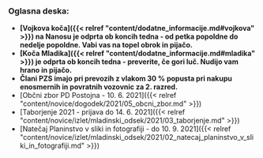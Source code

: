 ### Oglasna deska:
- **[Vojkova koča]({{< relref "content/dodatne_informacije.md#vojkova" >}})  na Nanosu je odprta ob koncih tedna - od petka popoldne do nedelje popoldne. Vabi vas na topel obrok in pijačo.**
- **[Koča Mladika]({{< relref "content/dodatne_informacije.md#mladika" >}})  je odprta ob koncih tedna - preverite, če gori luč. Nudijo vam hrano in pijačo.**
- **Člani PZS imajo pri prevozih z vlakom 30 % popusta pri nakupu enosmernih in povratnih vozovnic za 2. razred.**
- [Občni zbor PD Postojna - 10. 6. 2021]({{< relref "content/novice/dogodek/2021/05_obcni_zbor.md" >}})
- [Taborjenje 2021 - prijava do 14. 6. 2021]({{< relref "content/novice/izlet/mladinski_odsek/2021/03_taborjenje.md" >}})
- [Natečaj Planinstvo v sliki in fotografiji - do 10. 9. 2021]({{< relref "content/novice/izlet/mladinski_odsek/2021/02_natecaj_planinstvo_v_sliki_in_fotografiji.md" >}})

<!-- - [Rezultati nagradne planinske igre](documents/objave_dodatno_gradivo/PD_Postojna_Corona_nagradna_igra_rezultati.pdf) -->


<!--   
### Vojkova koča na Nanosu in koča Mladika sta zaradi epidemije Corona virusa odprti po pravilih postopne odprave ukrepov. 

- **Odpiralni čas (Vojkova koča):**
    - Sobota 7.00 - 17.00
    - Nedelja 7.00 - 16.00 
-->


<!-- <a class="btn" href="/documents/donacije_dohodnine_2019_obrazec.doc">
    <button class="btn btn-primary btn-lg get-started-btn">Donacija dela dohodnine</button>
</a>  -->

<!-- - <a class="btn" href="https://docs.google.com/forms/d/e/1FAIpQLSfuXCmiQmriEZpWZ6hWKpYYjGOUDXsxTKLck3lBMoggpgWwEA/viewform">
    <button class="btn btn-primary btn-lg get-started-btn">Taborjenje 2019 - Prijavnica</button>
  </a> -->

<!-- **Denarna pomoč pri obnovi Vojkove koče na Nanosu:**
<a class="btn" href="/documents/prosnja-za-obnovo-2018-Vojkova-koca.doc">
    <button class="btn btn-primary btn-lg get-started-btn">Prošnja za denarno pomoč</button>
</a>
<a class="btn" href="/documents/donacije_dohodnine_2018_obrazec.doc">
    <button class="btn btn-primary btn-lg get-started-btn">Donacija dela dohodnine</button>
</a> -->
